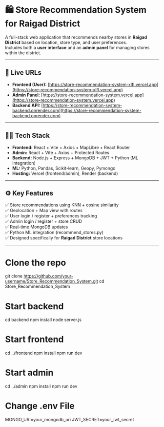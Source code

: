 # 🛍️ Store Recommendation System for Raigad District

A full-stack web application that recommends nearby stores in **Raigad District** based on location, store type, and user preferences.  
Includes both a **user interface** and an **admin panel** for managing stores within the district.

---

## 🚀 Live URLs

- **Frontend (User):** [https://store-recommendation-system-xlfl.vercel.app](https://store-recommendation-system-xlfl.vercel.app)
- **Admin Panel:** [https://store-recommendation-system.vercel.app](https://store-recommendation-system.vercel.app)
- **Backend API:** [https://store-recommendation-system-backend.onrender.com](https://store-recommendation-system-backend.onrender.com)

---

## 🧑‍💻 Tech Stack

- **Frontend:** React + Vite + Axios + MapLibre + React Router
- **Admin:** React + Vite + Axios + Protected Routes
- **Backend:** Node.js + Express + MongoDB + JWT + Python (ML integration)
- **ML:** Python, Pandas, Scikit-learn, Geopy, Pymongo
- **Hosting:** Vercel (frontend/admin), Render (backend)

---

## ⚙️ Key Features

✅ Store recommendations using KNN + cosine similarity  
✅ Geolocation + Map view with routes  
✅ User login / register + preferences tracking  
✅ Admin login / register + store CRUD  
✅ Real-time MongoDB updates  
✅ Python ML integration (recommend_stores.py)  
✅ Designed specifically for **Raigad District** store locations

---

# Clone the repo
git clone https://github.com/your-username/Store_Recommendation_System.git
cd Store_Recommendation_System

# Start backend
cd backend
npm install
node server.js

# Start frontend
cd ../frontend
npm install
npm run dev

# Start admin
cd ../admin
npm install
npm run dev

# Change .env File
MONGO_URI=your_mongodb_uri
JWT_SECRET=your_jwt_secret


